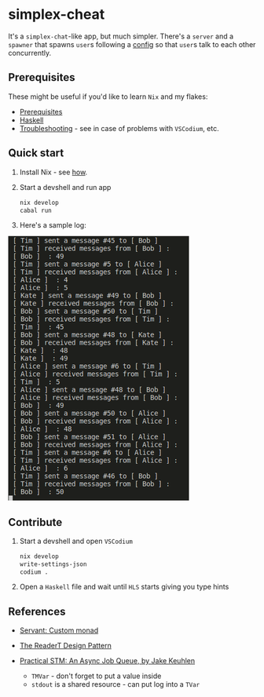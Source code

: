 # simplex-cheat

It's a `simplex-chat`-like app, but much simpler. There's a `server` and a `spawner` that spawns `user`s following a [config](./data/configs/contacts.yaml) so that `user`s talk to each other concurrently.

## Prerequisites

These might be useful if you'd like to learn `Nix` and my flakes:

- [Prerequisites](https://github.com/deemp/flakes#prerequisites)
- [Haskell](https://github.com/deemp/flakes/blob/main/README/Haskell.md)
- [Troubleshooting](https://github.com/deemp/flakes/blob/main/README/Troubleshooting.md) - see in case of problems with `VSCodium`, etc.

## Quick start

1. Install Nix - see [how](https://github.com/deemp/flakes/blob/main/README/InstallNix.md).

1. Start a devshell and run app

    ```console
    nix develop
    cabal run
    ```

1. Here's a sample log:

![log](./README/log.png)

## Contribute

1. Start a devshell and open `VSCodium`

    ```console
    nix develop
    write-settings-json
    codium .
    ```

1. Open a `Haskell` file and wait until `HLS` starts giving you type hints

## References

- [Servant: Custom monad](https://docs.servant.dev/en/stable/cookbook/using-custom-monad/UsingCustomMonad.html)
- [The ReaderT Design Pattern](https://www.fpcomplete.com/blog/2017/06/readert-design-pattern/)
- [Practical STM: An Async Job Queue, by Jake Keuhlen](https://www.youtube.com/watch?v=KAlSoytmVFA)

  - `TMVar` - don't forget to put a value inside
  - `stdout` is a shared resource - can put log into a `TVar`
